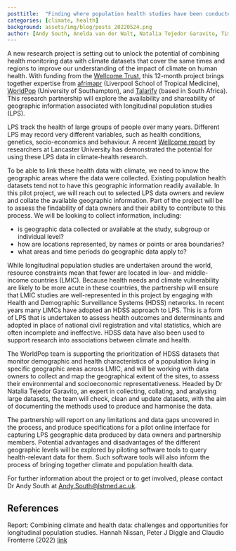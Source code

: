 ```yaml
---
posttitle:  "Finding where population health studies have been conducted to inform climate-health research"
categories: [climate, health]
background: assets/img/blog/posts_20220524.png
author: [Andy South, Anelda van der Walt, Natalia Tejedor Garavito, Tim O'Riordan]
---
```


A new research project is setting out to unlock the potential of combining health monitoring data with climate datasets that cover the same times and regions to improve our understanding of the impact of climate on human health. With funding from the [Wellcome Trust](https://wellcome.org/), this 12-month project brings together expertise from [afrimapr](https://afrimapr.org) (Liverpool School of Tropical Medicine), [WorldPop](https://www.worldpop.org/) (University of Southampton), and [Talarify](https://talarify.co.za) (based in South Africa). This research partnership will explore the availability and shareability of geographic information associated with longitudinal population studies (LPS). 
 
LPS track the health of large groups of people over many years. Different LPS may record very different variables, such as health conditions, genetics, socio-economics and behaviour. A recent [Wellcome report](https://cms.wellcome.org/sites/default/files/2022-01/climate-lps-landscaping-report.pdf) by researchers at Lancaster University has demonstrated the potential for using these LPS data in climate-health research.   
 
To be able to link these health data with climate, we need to know the geographic areas where the data were collected. Existing population health datasets tend not to have this geographic information readily available. In this pilot project, we will reach out to selected LPS data owners and review and collate the available geographic information. Part of the project will be to assess the findability of data owners and their ability to contribute to this process. We will be looking to collect information, including: 
- is geographic data collected or available at the study, subgroup or individual level? 
- how are locations represented, by names or points or area boundaries?  
- what areas and time periods do geographic data apply to? 
 
While longitudinal population studies are undertaken around the world, resource constraints mean that fewer are located in low- and middle-income countries (LMIC). Because health needs and climate vulnerability are likely to be more acute in these countries, the partnership will ensure that LMIC studies are well-represented in this project by engaging with Health and Demographic Surveillance Systems (HDSS) networks. In recent years many LIMCs have adopted an HDSS approach to LPS. This is a form of LPS that is undertaken to assess health outcomes and determinants and adopted in place of national civil registration and vital statistics, which are often incomplete and ineffective. HDSS data have also been used to support research into associations between climate and health. 
 
The WorldPop team is supporting the prioritization of HDSS datasets that monitor demographic and health characteristics of a population living in specific geographic areas across LMIC, and will be working with data owners to collect and map the geographical extent of the sites, to assess their environmental and socioeconomic representativeness. Headed by Dr Natalia Tejedor Garavito, an expert in collecting, collating, and analysing large datasets, the team will check, clean and update datasets, with the aim of documenting the methods used to produce and harmonise the data.  

The partnership will report on any limitations and data gaps uncovered in the process, and produce specifications for a pilot online interface for capturing LPS geographic data produced by data owners and partnership members. Potential advantages and disadvantages of the different geographic levels will be explored by piloting software tools to query health-relevant data for them. Such software tools will also inform the process of bringing together climate and population health data. 
  
For further information about the project or to get involved, please contact Dr Andy South at [Andy.South@lstmed.ac.uk](mailto:Andy.South@lstmed.ac.uk). 
  

## References

Report: 
Combining climate and health data: challenges and opportunities for longitudinal population studies. 
Hannah Nissan, Peter J Diggle and Claudio Fronterre (2022) 
[link](https://cms.wellcome.org/sites/default/files/2022-01/climate-lps-landscaping-report.pdf)
